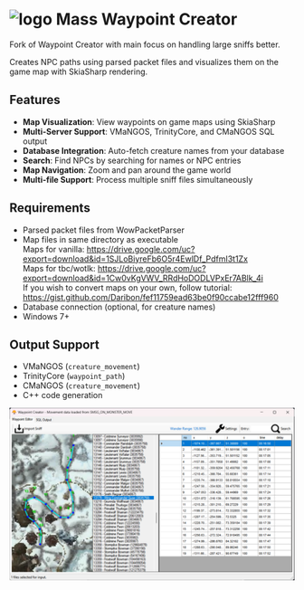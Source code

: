 # ![logo](images/Fire%20Elemental.png) Mass Waypoint Creator

Fork of Waypoint Creator with main focus on handling large sniffs better.

Creates NPC paths using parsed packet files and visualizes them on the game map with SkiaSharp rendering.

## Features

- **Map Visualization**: View waypoints on game maps using SkiaSharp
- **Multi-Server Support**: VMaNGOS, TrinityCore, and CMaNGOS SQL output
- **Database Integration**: Auto-fetch creature names from your database
- **Search**: Find NPCs by searching for names or NPC entries
- **Map Navigation**: Zoom and pan around the game world
- **Multi-file Support**: Process multiple sniff files simultaneously

## Requirements

- Parsed packet files from WowPacketParser
- Map files in same directory as executable  
Maps for vanilla:
https://drive.google.com/uc?export=download&id=1SJLoBiyreFb6O5r4EwlDf_PdfmI3t1Zx   
Maps for tbc/wotlk:
https://drive.google.com/uc?export=download&id=1Cw0vKgVWV_RRdHoDODLVPxEr7ABlk_4i  
If you wish to convert maps on your own, follow tutorial:
https://gist.github.com/Daribon/fef11759ead63be0f90ccabe12fff960
- Database connection (optional, for creature names)
- Windows 7+

## Output Support

- VMaNGOS (`creature_movement`)
- TrinityCore (`waypoint_path`)
- CMaNGOS (`creature_movement`)
- C++ code generation

![main_window](images/main_window.png)
